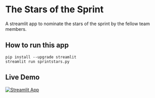 # The Stars of the Sprint
A streamlit app to nominate the stars of the sprint by the fellow team members.

## How to run this app
```
pip install --upgrade streamlit
streamlit run sprintstars.py
```

## Live Demo
[![Streamlit App](https://static.streamlit.io/badges/streamlit_badge_black_white.svg)](https://share.streamlit.io/zakariachowdhury/sprintstars/main/sprintstars.py)
